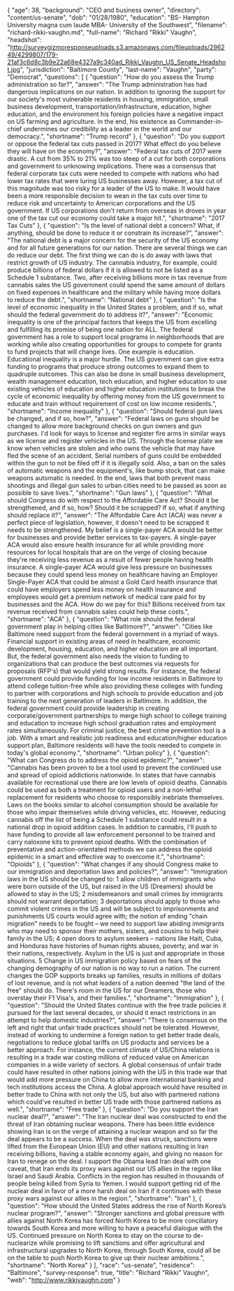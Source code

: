 {
  "age": 38,
  "background": "CEO and business owner",
  "directory": "content/us-senate",
  "dob": "01/28/1980",
  "education": "BS- Hampton University magna cum laude MBA- University of the Southwest",
  "filename": "richard-rikki-vaughn.md",
  "full-name": "Richard \"Rikki\" Vaughn",
  "headshot": "http://surveygizmoresponseuploads.s3.amazonaws.com/fileuploads/296249/4299807/179-21af3c6d8c3b9e22a68e4327a9c340ad_Rikki_Vaughn_US_Senate_Headshot.jpg",
  "jurisdiction": "Baltimore County",
  "last-name": "Vaughn",
  "party": "Democrat",
  "questions": [
    {
      "question": "How do you assess the Trump administration so far?",
      "answer": "The Trump administration has had dangerous implications on our nation. In addition to ignoring the support for our society's most vulnerable residents in housing, immigration, small business development, transportation/infrastructure, education, higher education, and the environment his foreign policies have a negative impact on US farming and agriculture. In the end, his existence as Commander-in-chief undermines our credibility as a leader in the world and our democracy.",
      "shortname": "Trump record"
    },
    {
      "question": "Do you support or oppose the federal tax cuts passed in 2017? What effect do you believe they will have on the economy?",
      "answer": "Federal tax cuts of 2017 were drastic. A cut from 35% to 21% was too steep of a cut for both corporations and government to unknowing implications. There was a consensus that federal corporate tax cuts were needed to compete with nations who had lower tax rates that were luring US businesses away. However, a tax cut of this magnitude was too risky for a leader of the US to make. It would have been a more responsible decision to wean in the tax cuts over time to reduce risk and uncertainty to American corporations and the US government. If US corporations don't return from overseas in droves in year one of the tax cut our economy could take a major hit.",
      "shortname": "2017 Tax Cuts"
    },
    {
      "question": "Is the level of national debt a concern? What, if anything, should be done to reduce it or constrain its increase?",
      "answer": "The national debt is a major concern for the security of the US economy and for all future generations for our nation. There are several things we can do reduce our debt. The first thing we can do is do away with laws that restrict growth of US industry. The cannabis industry, for example, could produce billions of federal dollars if it is allowed to not be listed as a Schedule 1 substance. Two, after receiving billions more in tax revenue from cannabis sales the US government could spend the same amount of dollars on fixed expenses in healthcare and the military while having more dollars to reduce the debt.",
      "shortname": "National debt"
    },
    {
      "question": "Is the level of economic inequality in the United States a problem, and if so, what should the federal government do to address it?",
      "answer": "Economic inequality is one of the principal factors that keeps the US from excelling and fulfilling its promise of being one nation for ALL. The federal government has a role to support local programs in neighborhoods that are working while also creating opportunities for groups to compete for grants to fund projects that will change lives. One example is education. Educational inequality is a major hurdle. The US government can give extra funding to programs that produce strong outcomes to expand them to quadruple outcomes. This can also be done in small business development, wealth management education, tech education, and higher education to use existing vehicles of education and higher education institutions to break the cycle of economic inequality by offering money from the US government to educate and train without requirement of cost on low income residents.",
      "shortname": "Income inequality"
    },
    {
      "question": "Should federal gun laws be changed, and if so, how?",
      "answer": "Federal laws on guns should be changed to allow more background checks on gun owners and gun purchases. I'd look for ways to license and register fire arms in similar ways as we license and register vehicles in the US. Through the license plate we know when vehicles are stolen and who owns the vehicle that may have fled the scene of an accident. Serial numbers of guns could be embedded within the gun to not be filed off if it is illegally sold. Also, a ban on the sales of automatic weapons and the equipment's, like bump stock, that can make weapons automatic is needed. In the end, laws that both prevent mass shootings and illegal gun sales to urban cities need to be passed as soon as possible to save lives.",
      "shortname": "Gun laws"
    },
    {
      "question": "What should Congress do with respect to the Affordable Care Act? Should it be strengthened, and if so, how? Should it be scrapped? If so, what if anything should replace it?",
      "answer": "The Affordable Care Act (ACA) was never a perfect piece of legislation, however, it doesn't need to be scrapped it needs to be strengthened. My belief is a single-payer ACA would be better for businesses and provide better services to tax-payers. A single-payer ACA would also ensure health insurance for all while providing more resources for local hospitals that are on the verge of closing because they're receiving less revenue as a result of fewer people having health insurance. A single-payer ACA would give less pressure on businesses because they could spend less money on healthcare having an Employer Single-Payer ACA that could be almost a Gold Card health insurance that could have employers spend less money on health insurance and employees would get a premium network of medical care paid for by businesses and the ACA. How do we pay for this? Billions received from tax revenue received from cannabis sales could help these costs.",
      "shortname": "ACA"
    },
    {
      "question": "What role should the federal government play in helping cities like Baltimore?",
      "answer": "Cities like Baltimore need support from the federal government in a myriad of ways. Financial support in existing areas of need in healthcare, economic development, housing, education, and higher education are all important. But, the federal government also needs the vision to funding to organizations that can produce the best outcomes via requests for proposals (RFP's) that would yield strong results. For instance, the federal government could provide funding for low income residents in Baltimore to attend college tuition-free while also providing these colleges with funding to partner with corporations and high schools to provide education and job training to the next generation of leaders in Baltimore. In addition, the federal government could provide leadership in creating corporate/government partnerships to merge high school to college training and education to increase high school graduation rates and employment rates simultaneously. For criminal justice, the best crime prevention tool is a job. With a smart and realistic job readiness and education/higher education support plan, Baltimore residents will have the tools needed to compete in today's global economy.",
      "shortname": "Urban policy"
    },
    {
      "question": "What can Congress do to address the opioid epidemic?",
      "answer": "Cannabis has been proven to be a tool used to prevent the continued use and spread of opioid addictions nationwide. In states that have cannabis available for recreational use there are low levels of opioid deaths. Cannabis could be used as both a treatment for opioid users and a non-lethal replacement for residents who choose to responsibly inebriate themselves. Laws on the books similar to alcohol consumption should be available for those who impair themselves while driving vehicles, etc. However, reducing cannabis off the list of being a Schedule 1 substance could result in a national drop in opioid addition cases. In addition to cannabis, I'll push to have funding to provide all law enforcement personnel to be trained and carry naloxone kits to prevent opioid deaths. With the combination of preventative and action-orientated methods we can address the opioid epidemic in a smart and effective way to overcome it.",
      "shortname": "Opioids"
    },
    {
      "question": "What changes if any should Congress make to our immigration and deportation laws and policies?",
      "answer": "Immigration laws in the US should be changed to: 1 allow children of immigrants who were born outside of the US, but raised in the US (Dreamers) should be allowed to stay in the US; 2 misdemeanors and small crimes by immigrants should not warrant deportation; 3 deportations should apply to those who commit violent crimes in the US and will be subject to imprisonments and punishments US courts would agree with; the notion of ending \"chain migration\" needs to be fought – we need to support law abiding immigrants who may need to sponsor their mothers, sisters, and cousins to help their family in the US; 4 open doors to asylum seekers – nations like Haiti, Cuba, and Honduras have histories of human rights abuses, poverty, and war in their nations, respectively. Asylum in the US is just and appropriate in those situations. 5 Change in US immigration policy based on fears of the changing demography of our nation is no way to run a nation. The current changes the GOP supports breaks up families, results in millions of dollars of lost revenue, and is not what leaders of a nation deemed \"the land of the free\" should do. There's room in the US for our Dreamers, those who overstay their F1 Visa's, and their families.",
      "shortname": "Immigration"
    },
    {
      "question": "Should the United States continue with the free trade policies it pursued for the last several decades, or should it enact restrictions in an attempt to help domestic industries?",
      "answer": "There is consensus on the left and right that unfair trade practices should not be tolerated. However, instead of working to undermine a foreign nation to get better trade deals, negotiations to reduce global tariffs on US products and services be a better approach. For instance, the current climate of US/China relations is resulting in a trade war costing millions of reduced value on American companies in a wide variety of sectors. A global consensus of unfair trade could have resulted in other nations joining with the US in this trade war that would add more pressure on China to allow more international banking and tech institutions access the China. A global approach would have resulted in better trade to China with not only the US, but also with partnered nations which could've resulted in better US trade with those partnered nations as well.",
      "shortname": "Free trade"
    },
    {
      "question": "Do you support the Iran nuclear deal?",
      "answer": "The Iran nuclear deal was constructed to end the threat of Iran obtaining nuclear weapons. There has been little evidence showing Iran is on the verge of attaining a nuclear weapon and so far the deal appears to be a success. When the deal was struck, sanctions were lifted from the European Union (EU) and other nations resulting in Iran receiving billions, having a stable economy again, and giving no reason for Iran to renege on the deal. I support the Obama lead Iran deal with one caveat, that Iran ends its proxy wars against our US allies in the region like Israel and Saudi Arabia. Conflicts in the region has resulted in thousands of people being killed from Syria to Yemen. I would support getting rid of the nuclear deal in favor of a more harsh deal on Iran if it continues with these proxy wars against our allies in the region.",
      "shortname": "Iran"
    },
    {
      "question": "How should the United States address the rise of North Korea’s nuclear program?",
      "answer": "Stronger sanctions and global pressure with allies against North Korea has forced North Korea to be more conciliatory towards South Korea and more willing to have a peaceful dialogue with the US. Continued pressure on North Korea to stay on the course to de-nuclearize while promising to lift sanctions and offer agricultural and infrastructural upgrades to North Korea, through South Korea, could all be on the table to push North Korea to give up their nuclear ambitions.",
      "shortname": "North Korea"
    }
  ],
  "race": "us-senate",
  "residence": "Baltimore",
  "survey-response": true,
  "title": "Richard \"Rikki\" Vaughn",
  "web": "http://www.rikkivaughn.com"
}
